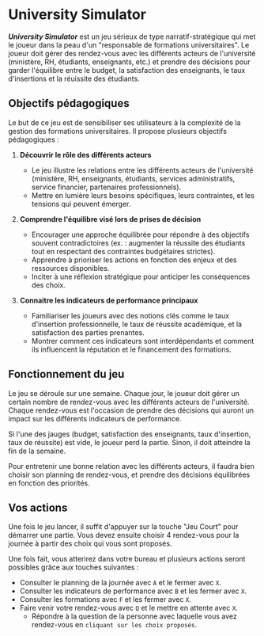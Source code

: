 # University Simulator

**_University Simulator_** est un jeu sérieux de type narratif-stratégique qui met le joueur dans la peau d'un "responsable de formations universitaires". Le joueur doit gérer des rendez-vous avec les différents acteurs de l'université (ministère, RH, étudiants, enseignants, etc.) et prendre des décisions pour garder l'équilibre entre le budget, la satisfaction des enseignants, le taux d'insertions et la réuissite des étudiants.

## Objectifs pédagogiques

Le but de ce jeu est de sensibiliser ses utilisateurs à la complexité de la gestion des formations universitaires. Il propose plusieurs objectifs pédagogiques :

1. **Découvrir le rôle des différents acteurs**

   - Le jeu illustre les relations entre les différents acteurs de l'université (ministère, RH, enseignants, étudiants, services administratifs, service financier, partenaires professionnels).
   - Mettre en lumière leurs besoins spécifiques, leurs contraintes, et les tensions qui peuvent émerger.

2. **Comprendre l'équilibre visé lors de prises de décision**

   - Encourager une approche équilibrée pour répondre à des objectifs souvent contradictoires (ex. : augmenter la réussite des étudiants tout en respectant des contraintes budgétaires strictes).
   - Apprendre à prioriser les actions en fonction des enjeux et des ressources disponibles.
   - Inciter à une réflexion stratégique pour anticiper les conséquences des choix.

3. **Connaitre les indicateurs de performance principaux**

   - Familiariser les joueurs avec des notions clés comme le taux d'insertion professionnelle, le taux de réussite académique, et la satisfaction des parties prenantes.
   - Montrer comment ces indicateurs sont interdépendants et comment ils influencent la réputation et le financement des formations.

## Fonctionnement du jeu

Le jeu se déroule sur une semaine. Chaque jour, le joueur doit gérer un certain nombre de rendez-vous avec les différents acteurs de l'université. Chaque rendez-vous est l'occasion de prendre des décisions qui auront un impact sur les différents indicateurs de performance.

Si l'une des jauges (budget, satisfaction des enseignants, taux d'insertion, taux de réussite) est vide, le joueur perd la partie. Sinon, il doit atteindre la fin de la semaine.

Pour entretenir une bonne relation avec les différents acteurs, il faudra bien choisir son planning de rendez-vous, et prendre des décisions équilibrées en fonction des priorités.

## Vos actions

Une fois le jeu lancer, il suffit d'appuyer sur la touche "Jeu Court" pour démarrer une partie. Vous devez ensuite choisir 4 rendez-vous pour la journée à partir des choix qui vous sont proposés.

Une fois fait, vous atterirez dans votre bureau et plusieurs actions seront possibles grâce aux touches suivantes :

- Consulter le planning de la journée avec `A` et le fermer avec `X`.
- Consulter les indicateurs de performance avec `B` et les fermer avec `X`.
- Consulter les formations avec `F` et les fermer avec `X`.
- Faire venir votre rendez-vous avec `Q` et le mettre en attente avec `X`.
  - Répondre à la question de la personne avec laquelle vous avez rendez-vous en `cliquant sur les choix proposés`.
